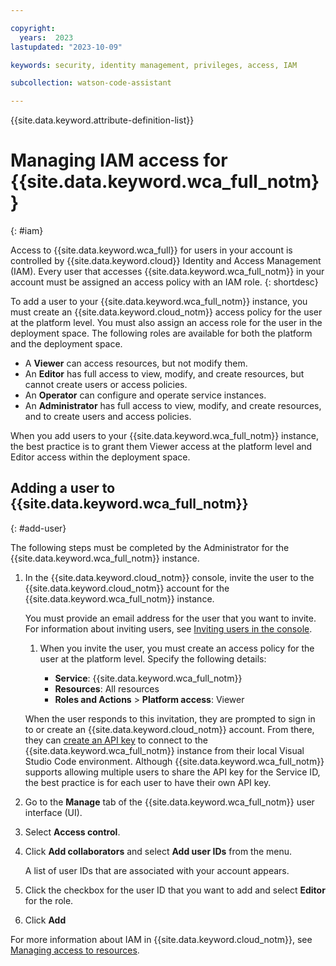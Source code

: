 ```yaml
---

copyright:
  years:  2023
lastupdated: "2023-10-09"

keywords: security, identity management, privileges, access, IAM

subcollection: watson-code-assistant

---
```


{{site.data.keyword.attribute-definition-list}}

# Managing IAM access for {{site.data.keyword.wca_full_notm}}
{: #iam}

Access to {{site.data.keyword.wca_full}} for users in your account is controlled by {{site.data.keyword.cloud}} Identity and Access Management (IAM). Every user that accesses {{site.data.keyword.wca_full_notm}} in your account must be assigned an access policy with an IAM role.
{: shortdesc}

To add a user to your {{site.data.keyword.wca_full_notm}} instance, you must create an {{site.data.keyword.cloud_notm}} access policy for the user at the platform level. You must also assign an access role for the user in the deployment space. The following roles are available for both the platform and the deployment space.

* A **Viewer** can access resources, but not modify them.
* An **Editor** has full access to view, modify, and create resources, but cannot create users or access policies.
* An **Operator** can configure and operate service instances.
* An **Administrator** has full access to view, modify, and create resources, and to create users and access policies.

When you add users to your {{site.data.keyword.wca_full_notm}} instance, the best practice is to grant them Viewer access at the platform level and Editor access within the deployment space.

## Adding a user to {{site.data.keyword.wca_full_notm}}
{: #add-user}

The following steps must be completed by the Administrator for the {{site.data.keyword.wca_full_notm}} instance.

1. In the {{site.data.keyword.cloud_notm}} console, invite the user to the {{site.data.keyword.cloud_notm}} account for the {{site.data.keyword.wca_full_notm}} instance.

    You must provide an email address for the user that you want to invite. For information about inviting users, see [Inviting users in the console](/docs/account?topic=account-iamuserinv&interface=ui).

    1. When you invite the user, you must create an access policy for the user at the platform level. Specify the following details:

        * **Service**: {{site.data.keyword.wca_full_notm}}
        * **Resources**: All resources
        * **Roles and Actions** > **Platform access**: Viewer

    When the user responds to this invitation, they are prompted to sign in to or create an {{site.data.keyword.cloud_notm}} account. From there, they can [create an API key](/docs/account?topic=account-userapikey&interface=ui) to connect to the {{site.data.keyword.wca_full_notm}} instance from their local Visual Studio Code environment. Although {{site.data.keyword.wca_full_notm}} supports allowing multiple users to share the API key for the Service ID, the best practice is for each user to have their own API key.

1. Go to the **Manage** tab of the {{site.data.keyword.wca_full_notm}} user interface (UI).

1. Select **Access control**.

1. Click **Add collaborators** and select **Add user IDs** from the menu.

   A list of user IDs that are associated with your account appears.

1. Click the checkbox for the user ID that you want to add and select **Editor** for the role.

1. Click **Add**


For more information about IAM in {{site.data.keyword.cloud_notm}}, see [Managing access to resources](/docs/account?topic=account-assign-access-resources&interface=ui).
